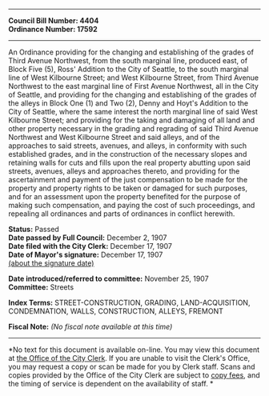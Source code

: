 * * * * *  
  
**Council Bill Number: [](#h0)[](#h2)4404**   
**Ordinance Number: 17592**  
  
* * * * *  
  
An Ordinance providing for the changing and establishing of the grades of Third Avenue Northwest, from the south marginal line, produced east, of Block Five (5), Ross' Addition to the City of Seattle, to the south marginal line of West Kilbourne Street; and West Kilbourne Street, from Third Avenue Northwest to the east marginal line of First Avenue Northwest, all in the City of Seattle, and providing for the changing and establishing of the grades of the alleys in Block One (1) and Two (2), Denny and Hoyt's Addition to the City of Seattle, where the same interest the north marginal line of said West Kilbourne Street; and providing for the taking and damaging of all land and other property necessary in the grading and regrading of said Third Avenue Northwest and West Kilbourne Street and said alleys, and of the approaches to said streets, avenues, and alleys, in conformity with such established grades, and in the construction of the necessary slopes and retaining walls for cuts and fills upon the real property abutting upon said streets, avenues, alleys and approaches thereto, and providing for the ascertainment and payment of the just compensation to be made for the property and property rights to be taken or damaged for such purposes, and for an assessment upon the property benefited for the purpose of making such compensation, and paying the cost of such proceedings, and repealing all ordinances and parts of ordinances in conflict herewith.  
  
**Status:** Passed   
**Date passed by Full Council:** December 2, 1907   
**Date filed with the City Clerk:** December 17, 1907   
**Date of Mayor's signature:** December 17, 1907   
[(about the signature date)](/~public/approvaldate.htm)   
  
  
**Date introduced/referred to committee:** November 25, 1907   
**Committee:** Streets   
  
**Index Terms:** STREET-CONSTRUCTION, GRADING, LAND-ACQUISITION, CONDEMNATION, WALLS, CONSTRUCTION, ALLEYS, FREMONT  
  
**Fiscal Note:** *(No fiscal note available at this time)*  
  
* * * * *  
  
*No text for this document is available on-line. You may view this document at [the Office of the City Clerk](http://www.seattle.gov/leg/clerk/contactUs.htm). If you are unable to visit the Clerk's Office, you may request a copy or scan be made for you by Clerk staff. Scans and copies provided by the Office of the City Clerk are subject to [copy fees](http://clerk.seattle.gov/~public/clerkfees.htm), and the timing of service is dependent on the availability of staff. *  
  
  

